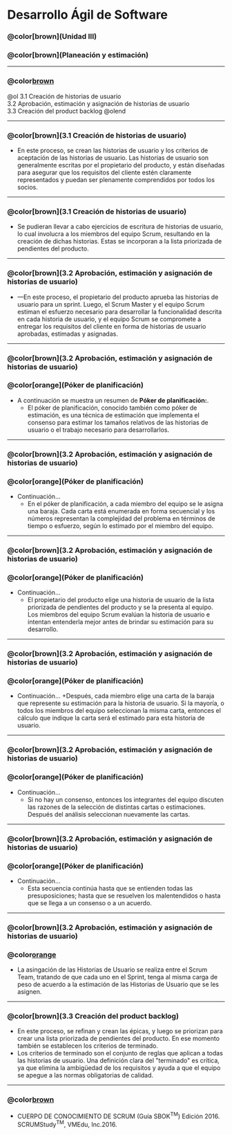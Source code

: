 # Desarrollo Ágil de Software

### @color[brown](Unidad III)
### @color[brown](Planeación y estimación)

---
### @color[brown](Contenido)
@ol
3.1 Creación de historias de usuario   
3.2 Aprobación, estimación y asignación de historias de usuario   
3.3 Creación del product backlog
@olend

---
### @color[brown](3.1 Creación de historias de usuario)
- En este proceso, se crean las historias de usuario y los criterios de aceptación de las historias de usuario. Las historias de usuario son generalmente escritas por el propietario del producto, y están diseñadas para asegurar que los requisitos del cliente estén claramente representados y puedan ser plenamente comprendidos por todos los socios. 

---
### @color[brown](3.1 Creación de historias de usuario)
- Se pudieran llevar a cabo ejercicios de escritura de historias de usuario, lo cual involucra a los miembros del equipo Scrum, resultando en la creación de dichas historias. Estas se incorporan a la lista priorizada de pendientes del producto.

---
### @color[brown](3.2 Aprobación, estimación y asignación de historias de usuario)
- —En este proceso, el propietario del producto aprueba las historias de usuario para un sprint. Luego, el Scrum Master y el equipo Scrum estiman el esfuerzo necesario para desarrollar la funcionalidad descrita en cada historia de usuario, y el equipo Scrum se compromete a entregar los requisitos del cliente en forma de historias de usuario aprobadas, estimadas y asignadas.

---
### @color[brown](3.2 Aprobación, estimación y asignación de historias de usuario)
### @color[orange](Póker de planificación)
- A continuación se muestra un resumen de __Póker de planificación:__.
    + El póker de planificación, conocido también como póker de estimación, es una técnica de estimación que implementa el consenso para estimar los tamaños relativos de las historias de usuario o el trabajo necesario para desarrollarlos. 

---
### @color[brown](3.2 Aprobación, estimación y asignación de historias de usuario)
### @color[orange](Póker de planificación)
- Continuación...
    + En el póker de planificación, a cada miembro del equipo se le asigna una baraja. Cada carta está enumerada en forma secuencial y los números representan la complejidad del problema en términos de tiempo o esfuerzo, según lo estimado por el miembro del equipo.

---
### @color[brown](3.2 Aprobación, estimación y asignación de historias de usuario)
### @color[orange](Póker de planificación)
- Continuación...
    + El propietario del producto elige una historia de usuario de la lista priorizada de pendientes del producto y se la presenta al equipo. Los miembros del equipo Scrum evalúan la historia de usuario e intentan entenderla mejor antes de brindar su estimación para su desarrollo.

---
### @color[brown](3.2 Aprobación, estimación y asignación de historias de usuario)
### @color[orange](Póker de planificación)
- Continuación...
    +Después, cada miembro elige una carta de la baraja que represente su estimación para la historia de usuario. Si la mayoría, o todos los miembros del equipo seleccionan la misma carta, entonces el cálculo que indique la carta será el estimado para esta historia de usuario.
    
---
### @color[brown](3.2 Aprobación, estimación y asignación de historias de usuario)
### @color[orange](Póker de planificación)
- Continuación...
    + Si no hay un consenso, entonces los integrantes del equipo discuten las razones de la selección de distintas cartas o estimaciones. Después del análisis seleccionan nuevamente las cartas. 
      
---
### @color[brown](3.2 Aprobación, estimación y asignación de historias de usuario)
### @color[orange](Póker de planificación)
- Continuación...
    + Esta secuencia continúa hasta que se entienden todas las presuposiciones; hasta que se resuelven los malentendidos o hasta que se llega a un consenso o a un acuerdo.

---
### @color[brown](3.2 Aprobación, estimación y asignación de historias de usuario)
### @color[orange](Asignación)
- La asingación de las Historias de Usuario se realiza entre el Scrum Team, tratando de que cada uno en el Sprint, tenga al misma carga de peso de acuerdo a la estimación de las Historias de Usuario que se les asignen.

---
### @color[brown](3.3 Creación del product backlog)
- En este proceso, se refinan y crean las épicas, y luego se priorizan para crear una lista priorizada de pendientes del producto. En ese momento también se establecen los criterios de terminado.
- Los criterios de terminado son el conjunto de reglas que aplican a todas las historias de usuario. Una definición clara del "terminado" es crítica, ya que elimina la ambigüedad de los requisitos y ayuda a que el equipo se apegue a las normas obligatorias de calidad. 

---
### @color[brown](Bibliografía)
- CUERPO DE CONOCIMIENTO DE SCRUM (Guía SBOK<sup>TM</sup>) Edición 2016. SCRUMStudy<sup>TM</sup>, VMEdu, Inc.2016.
